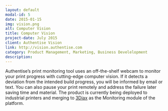 ```yaml
---
layout: default
modal-id: 5
date: 2015-01-15
img: vision.png
alt: Computer Vision
title: Computer Vision
project-date: July 2015
client: Authentise Vision
link: http://vision.authentise.com
category: Product Management, Marketing, Business Develelopment
description: 
---
```

Authentise’s print monitoring tool uses an off-the-shelf webcam to monitor your print progress with cutting-edge computer vision. If it detects a deviation from the intended build progress, you will be informed by email or text. You can also pause your print remotely and address the failure later saving time and material. The product is currently being deployed to industrial printers and merging to [3Diax](http://3diax.com) as the Monitoring module of the platform.

<div class="youtube" id="URSWYvyc42M"></div>
